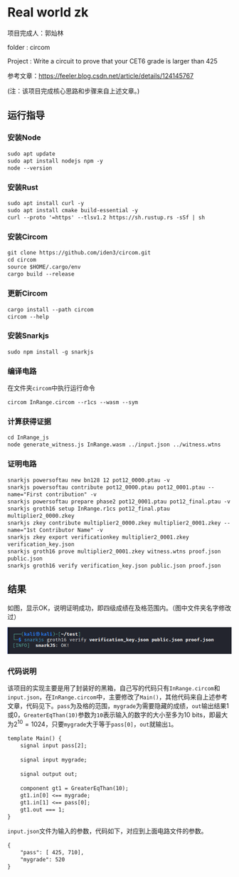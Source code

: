 # Real world zk

项目完成人：郭灿林

folder : circom

Project : Write a circuit to prove that your CET6 grade is larger than 425

参考文章：https://feeler.blog.csdn.net/article/details/124145767

(注：该项目完成核心思路和步骤来自上述文章。)

## 运行指导

### 安装Node

```
sudo apt update
sudo apt install nodejs npm -y
node --version
```

### 安装Rust

```
sudo apt install curl -y
sudo apt install cmake build-essential -y
curl --proto '=https' --tlsv1.2 https://sh.rustup.rs -sSf | sh
```

### 安装Circom

```
git clone https://github.com/iden3/circom.git
cd circom
source $HOME/.cargo/env
cargo build --release
```

### 更新Circom

```
cargo install --path circom
circom --help
```

### 安装Snarkjs

```
sudo npm install -g snarkjs
```

### 编译电路

在文件夹`circom`中执行运行命令

```
circom InRange.circom --r1cs --wasm --sym
```

### 计算获得证据

```
cd InRange_js
node generate_witness.js InRange.wasm ../input.json ../witness.wtns
```

### 证明电路

```
snarkjs powersoftau new bn128 12 pot12_0000.ptau -v
snarkjs powersoftau contribute pot12_0000.ptau pot12_0001.ptau --name="First contribution" -v
snarkjs powersoftau prepare phase2 pot12_0001.ptau pot12_final.ptau -v
snarkjs groth16 setup InRange.r1cs pot12_final.ptau multiplier2_0000.zkey
snarkjs zkey contribute multiplier2_0000.zkey multiplier2_0001.zkey --name="1st Contributor Name" -v
snarkjs zkey export verificationkey multiplier2_0001.zkey verification_key.json
snarkjs groth16 prove multiplier2_0001.zkey witness.wtns proof.json public.json
snarkjs groth16 verify verification_key.json public.json proof.json
```

## 结果

如图，显示OK，说明证明成功，即四级成绩在及格范围内。（图中文件夹名字修改过）

![pic](zk.png)

### 代码说明

该项目的实现主要是用了封装好的黑箱，自己写的代码只有`InRange.circom`和`input.json`，在`InRange.circom`中，主要修改了`Main()`，其他代码来自上述参考文章，代码见下。`pass`为及格的范围，`mygrade`为需要隐藏的成绩，`out`输出结果1或0，`GreaterEqThan(10)`参数为`10`表示输入的数字的大小至多为10 bits，即最大为$2 ^ {10} = 1024$，只要`mygrade`大于等于`pass[0]`，`out`就输出`1`。

```
template Main() {
    signal input pass[2];
 
    signal input mygrade;
 
    signal output out;
 
    component gt1 = GreaterEqThan(10);
    gt1.in[0] <== mygrade;
    gt1.in[1] <== pass[0];
    gt1.out === 1;
}
```

`input.json`文件为输入的参数，代码如下，对应到上面电路文件的参数。

```
{
    "pass": [ 425, 710],
    "mygrade": 520
}
```
